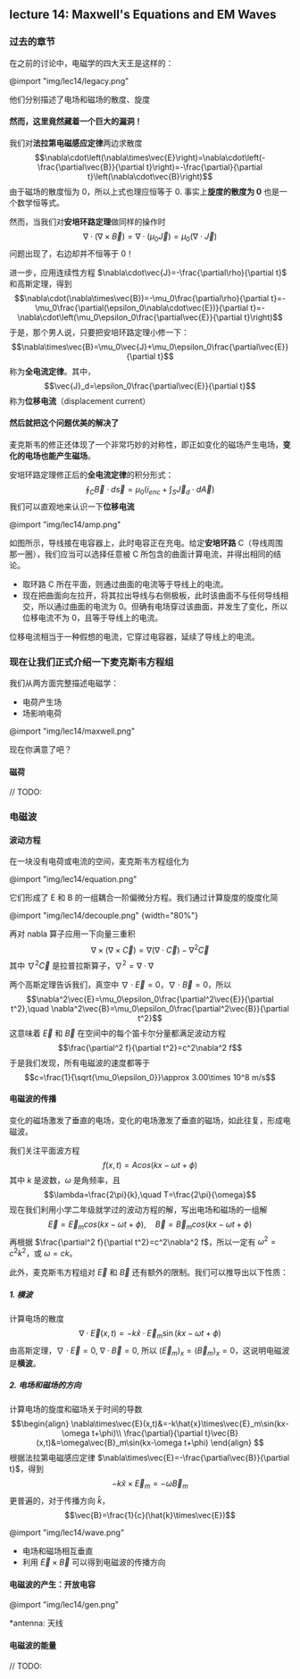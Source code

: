 ## lecture 14: Maxwell's Equations and EM Waves

### 过去的章节

在之前的讨论中，电磁学的四大天王是这样的：

@import "img/lec14/legacy.png"

他们分别描述了电场和磁场的散度、旋度

#### 然而，这里竟然藏着一个巨大的漏洞！

我们对**法拉第电磁感应定律**两边求散度
$$\nabla\cdot\left(\nabla\times\vec{E}\right)=\nabla\cdot\left(-\frac{\partial\vec{B}}{\partial t}\right)=-\frac{\partial}{\partial t}\left(\nabla\cdot\vec{B}\right)$$
由于磁场的散度恒为 0，所以上式也理应恒等于 0.
事实上**旋度的散度为 0** 也是一个数学恒等式。

然而，当我们对**安培环路定理**做同样的操作时
$$\nabla\cdot\left(\nabla\times\vec{B}\right)=\nabla\cdot\left(\mu_0\vec{J}\right)=\mu_0(\nabla\cdot\vec{J})$$
问题出现了，右边却并不恒等于 0！

进一步，应用连续性方程 $\nabla\cdot\vec{J}=-\frac{\partial\rho}{\partial t}$ 和高斯定理，得到
$$\nabla\cdot(\nabla\times\vec{B})=-\mu_0\frac{\partial\rho}{\partial t}=-\mu_0\frac{\partial(\epsilon_0\nabla\cdot\vec{E})}{\partial t}=-\nabla\cdot\left(\mu_0\epsilon_0\frac{\partial\vec{E}}{\partial t}\right)$$
于是，那个男人说，只要把安培环路定理小修一下：
$$\nabla\times\vec{B}=\mu_0\vec{J}+\mu_0\epsilon_0\frac{\partial\vec{E}}{\partial t}$$
称为**全电流定律**。其中，
$$\vec{J}_d=\epsilon_0\frac{\partial\vec{E}}{\partial t}$$
称为**位移电流**（displacement current）

#### 然后就把这个问题优美的解决了

麦克斯韦的修正还体现了一个非常巧妙的对称性，即正如变化的磁场产生电场，**变化的电场也能产生磁场**。

安培环路定理修正后的**全电流定律**的积分形式：
$$\oint_C\vec{B}\cdot d\vec{s}=\mu_0(i_{enc}+\int_S\vec{J}_d\cdot d\vec{A})$$
我们可以直观地来认识一下**位移电流**

@import "img/lec14/amp.png"

如图所示，导线接在电容器上，此时电容正在充电。给定**安培环路** C（导线周围那一圈），我们应当可以选择任意被 C 所包含的曲面计算电流，并得出相同的结论。

- 取环路 C 所在平面，则通过曲面的电流等于导线上的电流。
- 现在把曲面向左拉开，将其拉出导线与右侧极板，此时该曲面不与任何导线相交，所以通过曲面的电流为 0。但确有电场穿过该曲面，并发生了变化，所以位移电流不为 0，且等于导线上的电流。

位移电流相当于一种假想的电流，它穿过电容器，延续了导线上的电流。

### 现在让我们正式介绍一下麦克斯韦方程组

我们从两方面完整描述电磁学：

- 电荷产生场
- 场影响电荷

@import "img/lec14/maxwell.png"

现在你满意了吧？

#### 磁荷

// TODO:

### 电磁波

#### 波动方程

在一块没有电荷或电流的空间，麦克斯韦方程组化为

@import "img/lec14/equation.png"

它们形成了 E 和 B 的一组耦合一阶偏微分方程。我们通过计算旋度的旋度化简

@import "img/lec14/decouple.png" {width="80%"}

再对 nabla 算子应用一下向量三重积
$$\nabla\times(\nabla\times\vec{C})=\nabla(\nabla\cdot\vec{C})-\nabla^2\vec{C}$$
其中 $\nabla^2\vec{C}$ 是拉普拉斯算子，$\nabla^2=\nabla\cdot\nabla$

两个高斯定理告诉我们，真空中 $\nabla\cdot\vec{E}=0$，$\nabla\cdot\vec{B}=0$，所以
$$\nabla^2\vec{E}=\mu_0\epsilon_0\frac{\partial^2\vec{E}}{\partial t^2},\quad \nabla^2\vec{B}=\mu_0\epsilon_0\frac{\partial^2\vec{B}}{\partial t^2}$$
这意味着 $\vec{E}$ 和 $\vec{B}$ 在空间中的每个笛卡尔分量都满足波动方程
$$\frac{\partial^2 f}{\partial t^2}=c^2\nabla^2 f$$
于是我们发现，所有电磁波的速度都等于
$$c=\frac{1}{\sqrt{\mu_0\epsilon_0}}\approx 3.00\times 10^8 m/s$$

#### 电磁波的传播

变化的磁场激发了垂直的电场，变化的电场激发了垂直的磁场，如此往复，形成电磁波。

我们关注平面波方程
$$f(x,t)=Acos(kx-\omega t+\phi)$$
其中 $k$ 是波数，$\omega$ 是角频率，且
$$\lambda=\frac{2\pi}{k},\quad T=\frac{2\pi}{\omega}$$
现在我们利用小学二年级就学过的波动方程的解，写出电场和磁场的一组解
$$\vec{E}=\vec{E}_m cos(kx-\omega t+\phi),\quad \vec{B}=\vec{B}_m cos(kx-\omega t+\phi)$$
再根据 $\frac{\partial^2 f}{\partial t^2}=c^2\nabla^2 f$，所以一定有 $\omega^2=c^2k^2$，或 $\omega=ck$。

此外，麦克斯韦方程组对 $\vec{E}$ 和 $\vec{B}$ 还有额外的限制。我们可以推导出以下性质：

##### 1. 横波

计算电场的散度
$$\nabla\cdot\vec{E}(x,t)=-k\hat{x}\cdot\vec{E}_m\sin(kx-\omega t+\phi)$$
由高斯定理，$\nabla\cdot\vec{E}=0$, $\nabla\cdot\vec{B}=0$,
所以 $(\vec{E}_m)_x=(\vec{B}_m)_x=0$，这说明电磁波是**横波**。

##### 2. 电场和磁场的方向

计算电场的旋度和磁场关于时间的导数
$$\begin{align}
  \nabla\times\vec{E}(x,t)&=-k\hat{x}\times\vec{E}_m\sin(kx-\omega t+\phi)\\
  \frac{\partial}{\partial t}\vec{B}(x,t)&=\omega\vec{B}_m\sin(kx-\omega t+\phi)
\end{align}
$$
根据法拉第电磁感应定律 $\nabla\times\vec{E}=-\frac{\partial\vec{B}}{\partial t}$，得到
$$-k\hat{x}\times\vec{E}_m=-\omega\vec{B}_m$$
更普遍的，对于传播方向 $\hat{k}$，
$$\vec{B}=\frac{1}{c}(\hat{k}\times\vec{E})$$

@import "img/lec14/wave.png"

- 电场和磁场相互垂直
- 利用 $\vec{E}\times\vec{B}$ 可以得到电磁波的传播方向

#### 电磁波的产生：开放电容

@import "img/lec14/gen.png"

*antenna: 天线

#### 电磁波的能量

// TODO:
